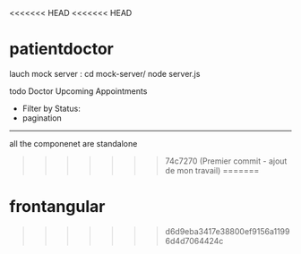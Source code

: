 <<<<<<< HEAD
<<<<<<< HEAD
# patientdoctor

lauch mock server :
cd mock-server/
node server.js



todo Doctor Upcoming Appointments
- Filter by Status:
- pagination



--------
all the componenet are standalone 
>>>>>>> 74c7270 (Premier commit - ajout de mon travail)
=======
# frontangular
>>>>>>> d6d9eba3417e38800ef9156a11996d4d7064424c
